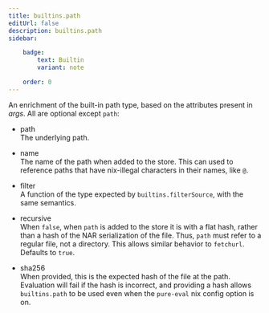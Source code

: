 ```yaml
---
title: builtins.path
editUrl: false
description: builtins.path
sidebar:

    badge:
        text: Builtin
        variant: note

    order: 0
---
```


An enrichment of the built-in path type, based on the attributes
present in *args*. All are optional except `path`:

  - path\
    The underlying path.

  - name\
    The name of the path when added to the store. This can used to
    reference paths that have nix-illegal characters in their names,
    like `@`.

  - filter\
    A function of the type expected by `builtins.filterSource`,
    with the same semantics.

  - recursive\
    When `false`, when `path` is added to the store it is with a
    flat hash, rather than a hash of the NAR serialization of the
    file. Thus, `path` must refer to a regular file, not a
    directory. This allows similar behavior to `fetchurl`. Defaults
    to `true`.

  - sha256\
    When provided, this is the expected hash of the file at the
    path. Evaluation will fail if the hash is incorrect, and
    providing a hash allows `builtins.path` to be used even when the
    `pure-eval` nix config option is on.



